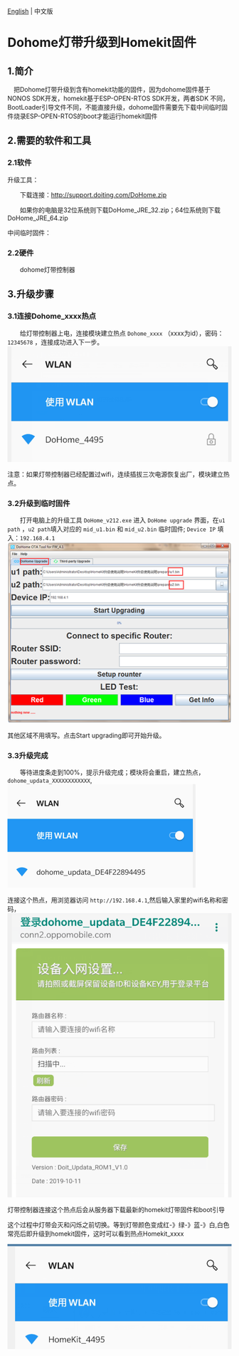 <a href="./README.md">English</a> | 中文版

# Dohome灯带升级到Homekit固件

## 1.简介

&emsp;把Dohome灯带升级到含有homekit功能的固件，因为dohome固件基于NONOS SDK开发，homekit基于ESP-OPEN-RTOS SDK开发，两者SDK
不同，BootLoader引导文件不同，不能直接升级，dohome固件需要先下载中间临时固件烧录ESP-OPEN-RTOS的boot才能运行homekit固件

## 2.需要的软件和工具

### 2.1软件
升级工具：

&emsp;&emsp;下载连接：http://support.doiting.com/DoHome.zip

&emsp;&emsp;如果你的电脑是32位系统则下载DoHome_JRE_32.zip；64位系统则下载DoHome_JRE_64.zip

中间临时固件：
  
### 2.2硬件 
&emsp;&emsp;dohome灯带控制器

## 3.升级步骤

### 3.1连接Dohome_xxxx热点

&emsp;&emsp;给灯带控制器上电，连接模块建立热点 `Dohome_xxxx` （xxxx为id），密码：`12345678` ，连接成功进入下一步。
![图片](./doc/tu2.png)

注意：如果灯带控制器已经配置过wifi，连续插拔三次电源恢复出厂，模块建立热点。

### 3.2升级到临时固件

&emsp;&emsp;打开电脑上的升级工具 `DoHome_v212.exe` 进入 `DoHome upgrade` 界面，在`u1 path` ，`u2 path`填入对应的 `mid_u1.bin` 
和 `mid_u2.bin` 临时固件; `Device IP` 填入：`192.168.4.1`
![图片](./doc/tu1.png)

其他区域不用填写。点击Start upgrading即可开始升级。

### 3.3升级完成
&emsp;&emsp;等待进度条走到100%，提示升级完成；模块将会重启，建立热点，`dohome_updata_XXXXXXXXXXXX`,
![图片](./doc/tu3.png)

连接这个热点，用浏览器访问 `http://192.168.4.1`,然后输入家里的wifi名称和密码，
![图片](./doc/tu4.png)

灯带控制器连接这个热点后会从服务器下载最新的homekit灯带固件和boot引导

这个过程中灯带会灭和闪烁之前切换。等到灯带颜色变成红-》绿-》蓝-》白,白色常亮后即升级到homekit固件，这时可以看到热点Homekit_xxxx

![图片](./doc/tu5.png)
